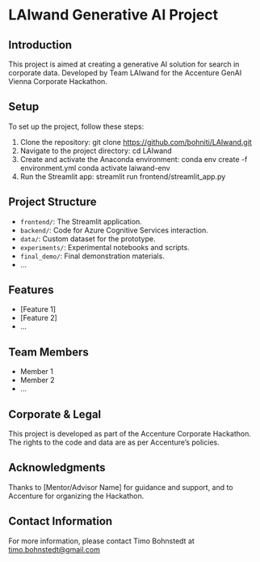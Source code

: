 # LAIwand Generative AI Project

## Introduction

This project is aimed at creating a generative AI solution for search in corporate data.
Developed by Team LAIwand for the Accenture GenAI Vienna Corporate Hackathon.

## Setup

To set up the project, follow these steps:

1. Clone the repository: git clone https://github.com/bohniti/LAIwand.git
2. Navigate to the project directory: cd LAIwand
3. Create and activate the Anaconda environment:
   conda env create -f environment.yml
   conda activate laiwand-env
4. Run the Streamlit app: streamlit run frontend/streamlit_app.py

## Project Structure

- `frontend/`: The Streamlit application.
- `backend/`: Code for Azure Cognitive Services interaction.
- `data/`: Custom dataset for the prototype.
- `experiments/`: Experimental notebooks and scripts.
- `final_demo/`: Final demonstration materials.
- ...

## Features

- [Feature 1]
- [Feature 2]
- ...

## Team Members

- Member 1
- Member 2
- ...

## Corporate & Legal

This project is developed as part of the Accenture Corporate Hackathon. 
The rights to the code and data are as per Accenture’s policies.

## Acknowledgments

Thanks to [Mentor/Advisor Name] for guidance and support, and to Accenture for organizing the Hackathon.

## Contact Information

For more information, please contact Timo Bohnstedt at timo.bohnstedt@gmail.com


